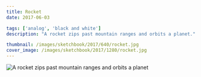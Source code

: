 ```yaml
---
title: Rocket
date: 2017-06-03

tags: ['analog', 'black and white']
description: "A rocket zips past mountain ranges and orbits a planet."

thumbnail: /images/sketchbook/2017/640/rocket.jpg
cover_image: /images/sketchbook/2017/1280/rocket.jpg
---
```


![A rocket zips past mountain ranges and orbits a planet](/images/sketchbook/2017/960/rocket.jpg)
